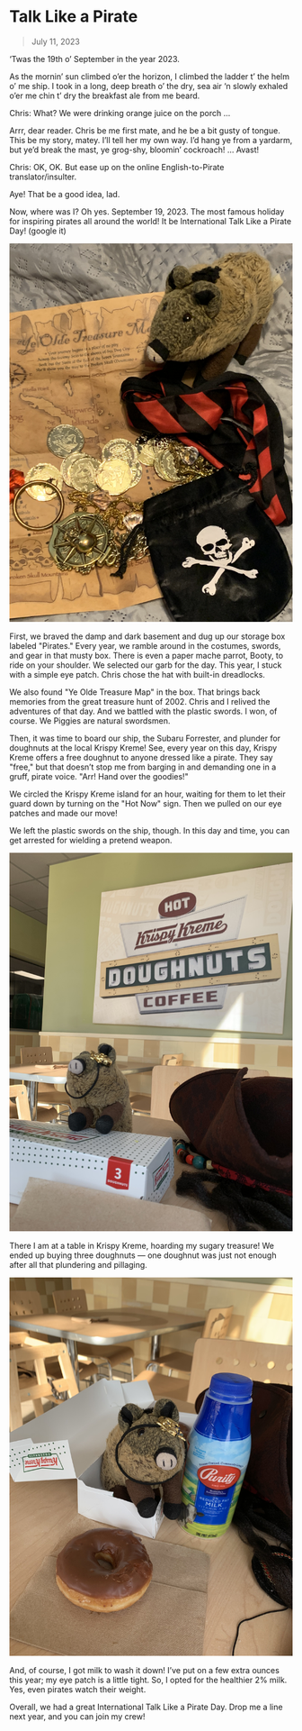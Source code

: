 # Talk Like a Pirate

> July 11, 2023

‘Twas the 19th o’ September in the year 2023.

As the mornin’ sun climbed o’er the horizon, I climbed the ladder t’ the helm o’ me ship. I took in a long, deep breath o’ the dry, sea air ‘n slowly exhaled o’er me chin t’ dry the breakfast ale from me beard.

Chris: What? We were drinking orange juice on the porch …

Arrr, dear reader. Chris be me first mate, and he be a bit gusty of tongue. This be my story, matey. I’ll tell her my own way. I’d hang ye from a yardarm, but ye’d break the mast, ye grog-shy, bloomin’ cockroach! … Avast!

Chris: OK, OK. But ease up on the online English-to-Pirate translator/insulter.

Aye! That be a good idea, lad.

Now, where was I? Oh yes. September 19, 2023. The most famous holiday for inspiring pirates all around the world! It be International Talk Like a Pirate Day! (google it)

![](pirate01.jpg)

First, we braved the damp and dark basement and dug up our storage box labeled "Pirates." Every year, we ramble around in the costumes, swords, and gear in that musty box. There is even a paper mache parrot, Booty, to ride on your shoulder. We selected our garb for the day. This year, I stuck with a simple eye patch. Chris chose the hat with built-in dreadlocks.

We also found "Ye Olde Treasure Map" in the box. That brings back memories from the great treasure hunt of 2002. Chris and I relived the adventures of that day. And we battled with the plastic swords. I won, of course. We Piggies are natural swordsmen.

Then, it was time to board our ship, the Subaru Forrester, and plunder for doughnuts at the local Krispy Kreme! See, every year on this day, Krispy Kreme offers a free doughnut to anyone dressed like a pirate. They say "free," but that doesn’t stop me from barging in and demanding one in a gruff, pirate voice. "Arr! Hand over the goodies!"

We circled the Krispy Kreme island for an hour, waiting for them to let their guard down by turning on the "Hot Now" sign. Then we pulled on our eye patches and made our move!

We left the plastic swords on the ship, though. In this day and time, you can get arrested for wielding a pretend weapon.

![](pirate02.jpg)

There I am at a table in Krispy Kreme, hoarding my sugary treasure! We ended up buying three doughnuts — one doughnut was just not enough after all that plundering and pillaging.

![](pirate03.jpg)

And, of course, I got milk to wash it down! I’ve put on a few extra ounces this year; my eye patch is a little tight. So, I opted for the healthier 2% milk. Yes, even pirates watch their weight.

Overall, we had a great International Talk Like a Pirate Day. Drop me a line next year, and you can join my crew!